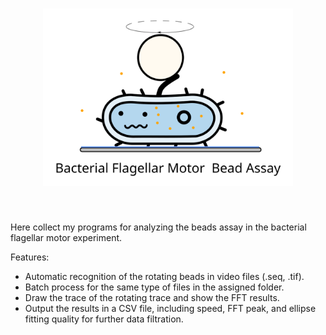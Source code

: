 <h1 align="center">
<img src="BeadsAssayLogo.svg" width="400">
</h1><br>

Here collect my programs for analyzing the beads assay in the bacterial flagellar motor experiment.

Features:
-  Automatic recognition of the rotating beads in video files (.seq, .tif).
-  Batch process for the same type of files in the assigned folder.
-  Draw the trace of the rotating trace and show the FFT results.
-  Output the results in a CSV file, including speed, FFT peak, and ellipse fitting quality for further data filtration.
